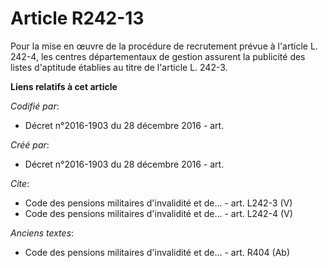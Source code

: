 # Article R242-13

Pour la mise en œuvre de la procédure de recrutement prévue à l'article L. 242-4, les centres départementaux de gestion
assurent la publicité des listes d'aptitude établies au titre de l'article L. 242-3.

**Liens relatifs à cet article**

_Codifié par_:

  - Décret n°2016-1903 du 28 décembre 2016 - art.

_Créé par_:

  - Décret n°2016-1903 du 28 décembre 2016 - art.

_Cite_:

  - Code des pensions militaires d'invalidité et de... - art. L242-3 (V)
  - Code des pensions militaires d'invalidité et de... - art. L242-4 (V)

_Anciens textes_:

  - Code des pensions militaires d'invalidité et de... - art. R404 (Ab)
